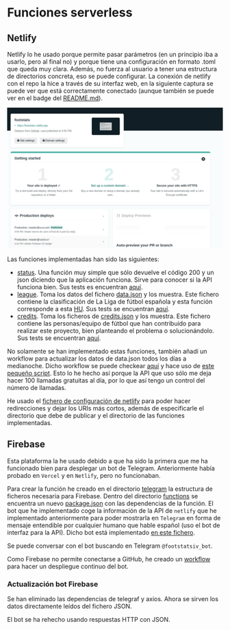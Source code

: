 # Funciones serverless

## Netlify

Netlify lo he usado porque permite pasar parámetros (en un principio iba a usarlo, pero al final no) y porque tiene una configuración en formato .toml que queda muy clara. Además, no fuerza al usuario a tener una estructura de directorios concreta, eso se puede configurar. La conexión de netlify con el repo la hice a través de su interfaz web, en la siguiente captura se puede ver que está correctamente conectado (aunque también se puede ver en el badge del [README.md](https://github.com/ManuelJNunez/footStats#readme)).

![](img/serverless/netlify.png)

Las funciones implementadas han sido las siguientes:
- [status](https://github.com/ManuelJNunez/footStats/blob/master/functions/status.js). Una función muy simple que sólo devuelve el código 200 y un json diciendo que la aplicación funciona. Sirve para conocer si la API funciona bien. Sus tests es encuentran [aquí](https://github.com/ManuelJNunez/footStats/blob/master/tests/status.test.ts).
- [league](https://github.com/ManuelJNunez/footStats/blob/master/functions/league.js). Toma los datos del fichero [data.json](https://github.com/ManuelJNunez/footStats/blob/master/functions/data.json) y los muestra. Este fichero contiene la clasificación de La Liga de fútbol española y esta función corresponde a esta [HU](https://github.com/ManuelJNunez/footStats/issues/67).  Sus tests se encuentran [aquí](https://github.com/ManuelJNunez/footStats/blob/master/tests/league.test.ts).
- [credits](https://github.com/ManuelJNunez/footStats/blob/master/functions/credits.js). Toma los ficheros de [credits.json](https://github.com/ManuelJNunez/footStats/blob/master/functions/credits.js) y los muestra. Este fichero contiene las personas/equipo de fútbol que han contribuido para realizar este proyecto, bien planteando el problema o solucionándolo. Sus tests se encuentran [aquí](https://github.com/ManuelJNunez/footStats/blob/master/tests/credits.test.ts).

No solamente se han implementado estas funciones, también añadí un workflow para actualizar los datos de data.json todos los días a medianoche. Dicho workflow se puede checkear [aquí](https://github.com/ManuelJNunez/footStats/blob/master/.github/workflows/updatedata.yml) y hace uso de [este pequeño script](https://github.com/ManuelJNunez/footStats/blob/master/.github/workflows/get-data.sh). Esto lo he hecho así porque la API que uso sólo me deja hacer 100 llamadas gratuitas al día, por lo que así tengo un control del número de llamadas.

He usado el [fichero de configuración de netlify](https://github.com/ManuelJNunez/footStats/blob/master/netlify.toml) para poder hacer redirecciones y dejar los URIs más cortos, además de especificarle el directorio que debe de publicar y el directorio de las funciones implementadas.

## Firebase

Esta plataforma la he usado debido a que ha sido la primera que me ha funcionado bien para desplegar un bot de Telegram. Anteriormente había probado en `Vercel` y en `Netlify`, pero no funcionaban.

Para crear la función he creado en el directorio [telegram](https://github.com/ManuelJNunez/footStats/tree/master/telegram) la estructura de ficheros necesaria para Firebase. Dentro del directorio [functions](https://github.com/ManuelJNunez/footStats/tree/master/telegram/functions) se encuentra un nuevo [package.json](https://github.com/ManuelJNunez/footStats/blob/master/telegram/functions/package.json) con las dependencias de la función. El bot que he implementado coge la información de la API de `netlify` que he implementado anteriormente para poder mostrarla en `Telegram` en forma de mensaje entendible por cualquier humano que hable español (uso el bot de interfaz para la API). Dicho bot está implementado [en este fichero](https://github.com/ManuelJNunez/footStats/blob/master/telegram/functions/index.js).

Se puede conversar con el bot buscando en Telegram `@footstatsiv_bot`.

Como Firebase no permite conectarse a GitHub, he creado un [workflow](https://github.com/ManuelJNunez/footStats/blob/master/.github/workflows/firebase.yml) para hacer un despliegue continuo del bot.

### Actualización bot Firebase

Se han eliminado las dependencias de telegraf y axios. Ahora se sirven los datos directamente leídos del fichero JSON.

El bot se ha rehecho usando respuestas HTTP con JSON.
